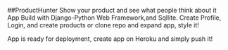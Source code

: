 ##ProductHunter
Show your product and see what people think about it
App Build with Django-Python Web Framework,and Sqllite.
Create Profile, Login, and create products
or clone repo and expand app, style it!

App is ready for deployment, create app on Heroku and simply push it!
